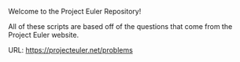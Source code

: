Welcome to the Project Euler Repository!

All of these scripts are based off of the questions that come from the Project Euler website.

URL: https://projecteuler.net/problems